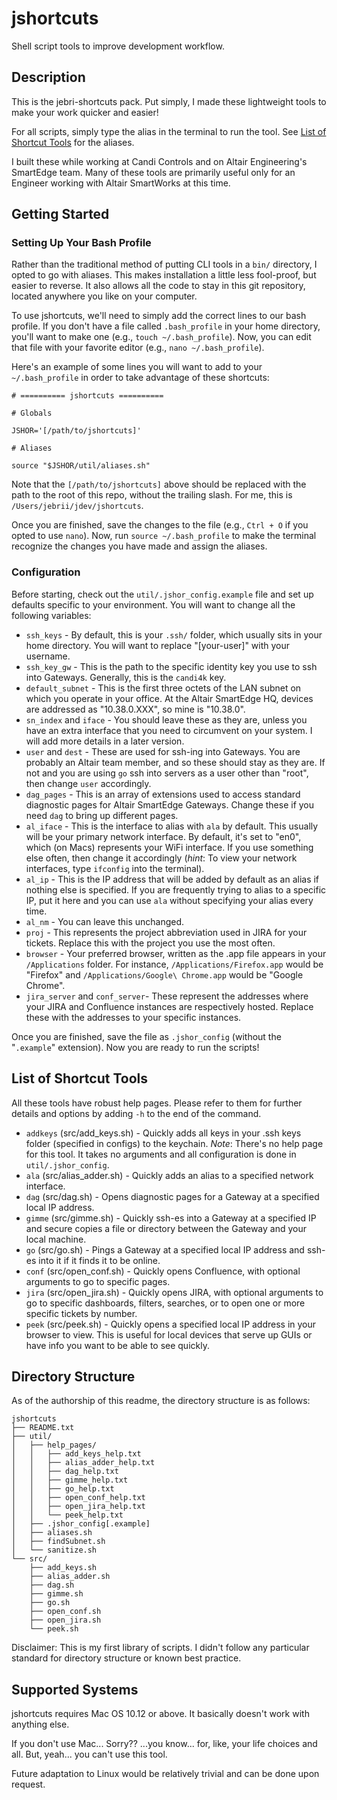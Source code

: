# jshortcuts

Shell script tools to improve development workflow.

## Description

This is the jebri-shortcuts pack.
Put simply, I made these lightweight tools to make your work quicker and easier!

For all scripts, simply type the alias in the terminal to run the tool.
See [List of Shortcut Tools](#list-of-shortcut-tools) for the aliases.

I built these while working at Candi Controls and on Altair Engineering's SmartEdge team.
Many of these tools are primarily useful only for an Engineer working with Altair SmartWorks at this time.

## Getting Started

### Setting Up Your Bash Profile

Rather than the traditional method of putting CLI tools in a `bin/` directory, I opted to go with aliases.
This makes installation a little less fool-proof, but easier to reverse.
It also allows all the code to stay in this git repository, located anywhere you like on your computer.

To use jshortcuts, we'll need to simply add the correct lines to our bash profile.
If you don't have a file called `.bash_profile` in your home directory, you'll want to make one  (e.g., `touch ~/.bash_profile`).
Now, you can edit that file with your favorite editor (e.g., `nano ~/.bash_profile`).

Here's an example of some lines you will want to add to your `~/.bash_profile` in order to take advantage of these shortcuts:

```
# ========== jshortcuts ==========

# Globals

JSHOR='[/path/to/jshortcuts]'

# Aliases

source "$JSHOR/util/aliases.sh"
```

Note that the `[/path/to/jshortcuts]` above should be replaced with the path to the root of this repo, without the trailing slash.
For me, this is `/Users/jebrii/jdev/jshortcuts`.

Once you are finished, save the changes to the file (e.g., `Ctrl + O` if you opted to use `nano`).
Now, run `source ~/.bash_profile` to make the terminal recognize the changes you have made and assign the aliases.

### Configuration

Before starting, check out the `util/.jshor_config.example` file and set up defaults specific to your environment.
You will want to change all the following variables:

* `ssh_keys` - By default, this is your `.ssh/` folder, which usually sits in your home directory. You will want to replace "[your-user]" with your username.
* `ssh_key_gw` - This is the path to the specific identity key you use to ssh into Gateways. Generally, this is the `candi4k` key.
* `default_subnet` - This is the first three octets of the LAN subnet on which you operate in your office. At the Altair SmartEdge HQ, devices are addressed as "10.38.0.XXX", so mine is "10.38.0".
* `sn_index` and `iface` - You should leave these as they are, unless you have an extra interface that you need to circumvent on your system. I will add more details in a later version.
* `user` and `dest` - These are used for ssh-ing into Gateways. You are probably an Altair team member, and so these should stay as they are. If not and you are using `go` ssh into servers as a user other than "root", then change `user` accordingly.
* `dag_pages` - This is an array of extensions used to access standard diagnostic pages for Altair SmartEdge Gateways. Change these if you need `dag` to bring up different pages.
* `al_iface` - This is the interface to alias with `ala` by default. This usually will be your primary network interface. By default, it's set to "en0", which (on Macs) represents your WiFi interface. If you use something else often, then change it accordingly (*hint*: To view your network interfaces, type `ifconfig` into the terminal).
* `al_ip` - This is the IP address that will be added by default as an alias if nothing else is specified. If you are frequently trying to alias to a specific IP, put it here and you can use `ala` without specifying your alias every time.
* `al_nm` - You can leave this unchanged.
* `proj` - This represents the project abbreviation used in JIRA for your tickets. Replace this with the project you use the most often.
* `browser` - Your preferred browser, written as the .app file appears in your `/Applications` folder. For instance, `/Applications/Firefox.app` would be "Firefox" and `/Applications/Google\ Chrome.app` would be "Google Chrome".
* `jira_server` and `conf_server`- These represent the addresses where your JIRA and Confluence instances are respectively hosted. Replace these with the addresses to your specific instances.

Once you are finished, save the file as `.jshor_config` (without the "`.example`" extension).
Now you are ready to run the scripts!

## List of Shortcut Tools

All these tools have robust help pages.
Please refer to them for further details and options by adding `-h` to the end of the command.

* `addkeys` (src/add_keys.sh) - Quickly adds all keys in your .ssh keys folder (specified in configs) to the keychain. *Note*: There's no help page for this tool. It takes no arguments and all configuration is done in `util/.jshor_config`.
* `ala` (src/alias_adder.sh) - Quickly adds an alias to a specified network interface.
* `dag` (src/dag.sh) - Opens diagnostic pages for a Gateway at a specified local IP address.
* `gimme` (src/gimme.sh) - Quickly ssh-es into a Gateway at a specified IP and secure copies a file or directory between the Gateway and your local machine.
* `go` (src/go.sh) - Pings a Gateway at a specified local IP address and ssh-es into it if it finds it to be online.
* `conf` (src/open_conf.sh) - Quickly opens Confluence, with optional arguments to go to specific pages.
* `jira` (src/open_jira.sh) - Quickly opens JIRA, with optional arguments to go to specific dashboards, filters, searches, or to open one or more specific tickets by number.
* `peek` (src/peek.sh) - Quickly opens a specified local IP address in your browser to view. This is useful for local devices that serve up GUIs or have info you want to be able to see quickly.

## Directory Structure

As of the authorship of this readme, the directory structure is as follows:
```
jshortcuts
├── README.txt
├── util/
│   ├── help_pages/
│   │   ├── add_keys_help.txt
│   │   ├── alias_adder_help.txt
│   │   ├── dag_help.txt
│   │   ├── gimme_help.txt
│   │   ├── go_help.txt
│   │   ├── open_conf_help.txt
│   │   ├── open_jira_help.txt
│   │   └── peek_help.txt
│   ├── .jshor_config[.example]
│   ├── aliases.sh
│   ├── findSubnet.sh
│   └── sanitize.sh
└── src/
    ├── add_keys.sh
    ├── alias_adder.sh
    ├── dag.sh
    ├── gimme.sh
    ├── go.sh
    ├── open_conf.sh
    ├── open_jira.sh
    └── peek.sh
```

Disclaimer: This is my first library of scripts.
I didn't follow any particular standard for directory structure or known best practice.

## Supported Systems

jshortcuts requires Mac OS 10.12 or above.
It basically doesn't work with anything else.

If you don't use Mac... Sorry?? ...you know... for, like, your life choices and all. But, yeah... you can't use this tool.

Future adaptation to Linux would be relatively trivial and can be done upon request.
